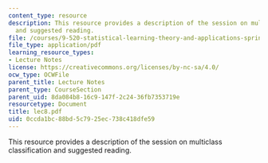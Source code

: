 ```yaml
---
content_type: resource
description: This resource provides a description of the session on multiclass classification
  and suggested reading.
file: /courses/9-520-statistical-learning-theory-and-applications-spring-2006/0ccda1bc88bd5c7925ec738c418dfe59_lec8.pdf
file_type: application/pdf
learning_resource_types:
- Lecture Notes
license: https://creativecommons.org/licenses/by-nc-sa/4.0/
ocw_type: OCWFile
parent_title: Lecture Notes
parent_type: CourseSection
parent_uid: 8da084b8-16c9-147f-2c24-36fb7353719e
resourcetype: Document
title: lec8.pdf
uid: 0ccda1bc-88bd-5c79-25ec-738c418dfe59
---
```

This resource provides a description of the session on multiclass classification and suggested reading.